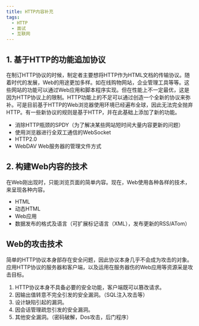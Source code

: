 ```yaml
---
title: HTTP内容补充
tags:
  - HTTP
  - 面试
  - 互联网
---
```

## 1. 基于HTTP的功能追加协议

在制订HTTP协议的时候，制定者主要想将HTTP作为HTML文档的传输协议。随着时代的发展，Web的用途更加多样。如在线购物网站，企业管理工具等等。这些网站的功能可以通过Web应用和脚本程序实现。但在性能上不一定最优，这是因为HTTP协议上的限制。HTTP功能上的不足可以通过创造一个全新的协议来弥补。可是目前基于HTTP的Web浏览器使用环境已经遍布全球，因此无法完全抛弃HTTP。有一些新协议的规则是基于HTTP，并在此基础上添加了新的功能。

* 消除HTTP瓶颈的SPDY（为了解决某些网站短时间大量内容更新的问题）
* 使用浏览器进行全双工通信的WebSocket
* HTTP2.0
* WebDAV Web服务器的管理文件方式

## 2. 构建Web内容的技术

在Web刚出现时，只能浏览页面的简单内容。现在，Web使用各种各样的技术，来呈现各种内容。
* HTML
* 动态HTML
* Web应用
* 数据发布的格式及语言（可扩展标记语言（XML），发布更新的RSS/ATom）

## Web的攻击技术
简单的HTTP协议本身部存在安全问题，因此协议本身几乎不会成为攻击的对象。应用HTTP协议的服务器和客户端，以及运用在服务器伤的Web应用等资源采是攻击目标。
1. HTTP协议本身不具备必要的安全功能，客户端既可以篡改请求。
2. 因输出值转意不完全引发的安全漏洞。（SQL注入攻击等）
3. 设计缺陷引起的漏洞。
4. 因会话管理疏忽引发的安全漏洞。
5. 其他安全漏洞。（密码破解，Dos攻击，后门程序）
